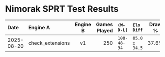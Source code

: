 # Nimorak SPRT Test Results

| Date       | Engine A           | Engine B | Games Played | `(W-D-L)`     | `Elo Diff` | Draw % | LOS % | Decision    |
|:---------- |:----------------- |:--------:|------------:|:-------------|:---------------|:------:|:-----:|:-----------|
| 2025-08-20 | check_extensions   | v1       | 250         | `108-48-94`  | `85.0 ± 34.5`  | 37.6%  | 0.0%  | H0 rejected |